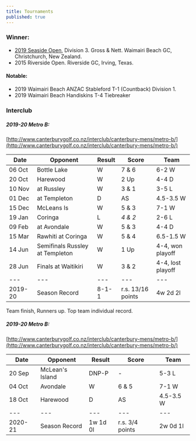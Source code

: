 ```yaml
---
title: Tournaments
published: true
---
```


### Winner:
- [2019 Seaside Open](http://www.golf.co.nz/MyGolf/NewCompetitionResults.aspx?CompetitionId=673386&MemberId=687851&Code=1447405845), Division 3. Gross & Nett. Waimairi Beach GC, Christchurch, New Zealand.
- 2015 Riverside Open. Riverside GC, Irving, Texas.

#### Notable:
- 2019 Waimairi Beach ANZAC Stableford T-1 (Countback) Division 1.
- 2019 Waimairi Beach Handiskins T-4 Tiebreaker

### Interclub

##### 2019-20 Metro B:
[http://www.canterburygolf.co.nz/interclub/canterbury-mens/metro-b/](http://www.canterburygolf.co.nz/interclub/canterbury-mens/metro-b/)

| Date   | Opponent     | Result | Score | Team |
| ------ | ------------ | ------ | ----- | ----- |
| 06 Oct | Bottle Lake  | W      | 7 & 6 | 6-2 W |
| 20 Oct | Harewood     | W      | 2 Up  | 4-4 D |
| 10 Nov | at Russley   | W      | 3 & 1 | 3-5 L |
| 01 Dec | at Templeton | D      | AS  | 4.5-3.5 W |
| 15 Dec | McLeans Is   | W      | 5 & 3 | 7-1 W |
| 19 Jan | Coringa 			| L      |_4 & 2_| 2-6 L |
| 09 Feb | at Avondale | W      | 5 & 3 | 4-4 D |
| 15 Mar | Rawhiti at Coringa | W | 5 & 4 | 6.5-1.5 W |
| 14 Jun | Semifinals Russley at Templeton | W    | 1 Up | 4-4, won playoff |
| 28 Jun | Finals at Waitikiri | W | 3 & 2 | 4-4, lost playoff |
| --- | --- | --- | --- | --- |
| 2019-20 | Season Record | 8-1-1 | r.s. 13/16 points | 4w 2d 2l |

Team finish, Runners up. Top team individual record.

##### 2019-20 Metro B:
[http://www.canterburygolf.co.nz/interclub/canterbury-mens/metro-b/](http://www.canterburygolf.co.nz/interclub/canterbury-mens/metro-b/)

| Date   | Opponent     | Result | Score | Team |
| ------ | ------------ | ------ | ----- | ----- |
| 20 Sep | McLean's Island | DNP-P | - | 5-3 L |
| 04 Oct | Avondale | W | 6 & 5 | 7-1 W |
| 18 Oct | Harewood | D | AS | 4.5-3.5 W |
| --- | --- | --- | --- | --- |
| 2020-21 | Season Record | 1w 1d 0l | r.s. 3/4 points | 2w 0d 1l |